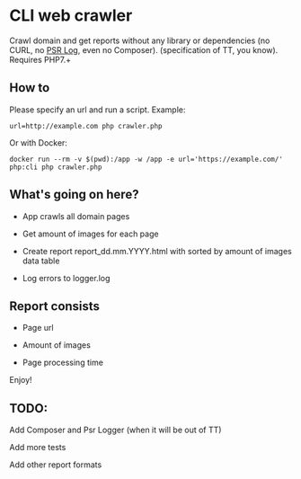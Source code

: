 CLI web crawler
========================

Crawl domain and get reports without any library or dependencies (no CURL, no [PSR Log](https://github.com/php-fig/log), even no Composer).
(specification of TT, you know). Requires PHP7.+


How to
----------------
Please specify an url and run a script. Example: 

`url=http://example.com php crawler.php`

Or with Docker:

`docker run --rm -v $(pwd):/app -w /app -e url='https://example.com/' php:cli php crawler.php`
 

What's going on here?
---------------

 * App crawls all domain pages
 
 * Get amount of images for each page
 
 * Create report report_dd.mm.YYYY.html with sorted by amount of images data table
 
 * Log errors to logger.log
 

Report consists
----------------
  * Page url

  * Amount of images

  * Page processing time


Enjoy!

TODO:
----------------

 Add Composer and Psr Logger (when it will be out of TT)

 Add more tests 

 Add other report formats
